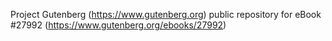 Project Gutenberg (https://www.gutenberg.org) public repository for eBook #27992 (https://www.gutenberg.org/ebooks/27992)
